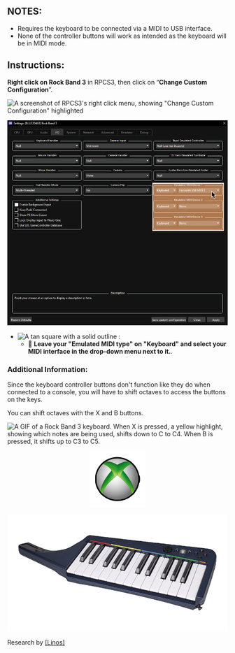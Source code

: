 ## NOTES:

* Requires the keyboard to be connected via a MIDI to USB interface.
* None of the controller buttons will work as intended as the keyboard will be in MIDI mode.

## Instructions:
**Right click on Rock Band 3** in RPCS3, then click on “**Change Custom Configuration**”.  

![A screenshot of RPCS3's right click menu, showing "Change Custom Configuration" highlighted](https://github.com/carlmylo/rb3-pc/blob/main/images/cust/pcs3customconfigchange.png "Change Custom Configuration")

![A screenshot of Rock Band 3's I/O custom settings, showing Emulated MIDI Devices, device type, and device selection highlighted in tan with a solid outline.](images/cust/iok.png "I/O")
* ![A tan square with a solid outline](https://github.com/carlmylo/rb3-pc/blob/main/images/cust/smalltan.png "Tan Square") : 
	* 🎹 **Leave your "Emulated MIDI type" on "Keyboard" and select your MIDI interface in the drop-down menu next to it.**.

### Additional Information:

Since the keyboard controller buttons don't function like they do when connected to a console, you will have to shift octaves to access the buttons on the keys.

You can shift octaves with the X and B buttons.

![A GIF of a Rock Band 3 keyboard. When X is pressed, a yellow highlight, showing which notes are being used, shifts down to C to C4. When B is pressed, it shifts up to C3 to C5.](octshift.gif "Octave Shifting") 

<div align="center">

![Platform](platform.png "Platform") 

![Controller](controller.png "Controller") 

</div>

Research by [[Linos]](https://www.youtube.com/@LinosMelendi)